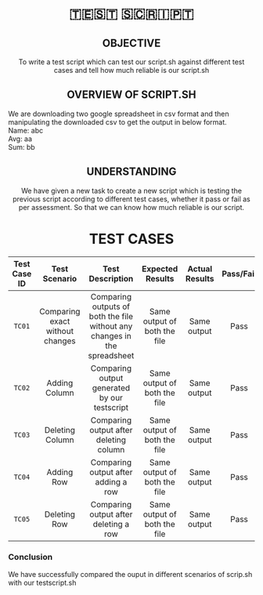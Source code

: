 <h1 align="center">🇹‌🇪‌🇸‌🇹‌ 🇸‌🇨‌🇷‌🇮‌🇵‌🇹‌</h1> 

<h2 align="center">OBJECTIVE</h2> 

 <p align="center"> To write a test script which can test our script.sh against different test cases and tell how much reliable is our script.sh </p>
 
 <h2 align="center">OVERVIEW OF SCRIPT.SH</h2> 
<p>We are downloading two google spreadsheet in csv format and then manipulating the downloaded csv to get the output in below format.
<br>
Name: abc<br>
Avg: aa <br>
Sum: bb
</p>

<h2 align="center">UNDERSTANDING</h2>
<p align=center> We have given a new task to create a new script which is testing the previous script according to different test cases, whether it pass or fail as per assessment. So that we can know how much reliable is our script.</p>
  
<!--   |Sr No.|Test Cases|Condition|
   |:----:|:----:|:----:|
   |1|To check if the link is properly typed and is working or not| Pass or Fail|
   |2|To check if the two downloaded files are in CSV format or not| Pass or Fail|
   |3|If the generated output is name, avg and sum is exact or not|Pass or fail|
   |4|If adding the Extra columns or rows will make the script to run and generate desired output|Pass or Fail|
   |5|If Config file is linked to the Script and logs are generated for the script|Pass or Fail|
-->
<h1 align="center"> TEST CASES </h1>


|  Test Case ID |   Test Scenario |   Test Description|  Expected Results |  Actual Results | Pass/Fail  |
| :------------: | :------------: | :------------: | :------------: | :------------: | :------------: |
|`TC01` | Comparing exact without changes| Comparing outputs of both the file without any changes in the spreadsheet| Same output of both the file  | Same output  |  Pass |
|`TC02`|  Adding Column | Comparing output generated by our testscript   | Same output of both the file | Same output  |  Pass |
|`TC03`|  Deleting Column |  Comparing output after deleting column | Same output of both the file  | Same output  | Pass  |
|`TC04` | Adding Row  |  Comparing output after adding a row | Same output of both the file | Same output  |  Pass |
|`TC05` | Deleting Row  | Comparing output after deleting a row  | Same output of both the file  | Same output  | Pass  |


### Conclusion 
We have successfully compared the ouput in different scenarios of scrip.sh with our testscript.sh


 


 
